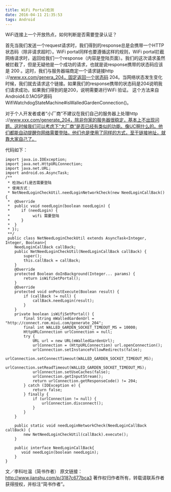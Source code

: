 ```yaml
---
title: WiFi Portal检测
date: 2016-04-11 21:35:53
tags: Android
---
```

WiFi连接上一个开放热点，如何判断是否需要登录认证？

首先当我们发送一个request请求时，我们得到的response总是会携带一个HTTP状态码（除非请求超时）。WiFi portal同样也要遵循这样的规则，WiFi portal拦截网络请求时，返回给我们一个response（内容是登陆页面）。我们的这次请求虽然被拦截了，但是无疑他是一个成功的请求，也就是说response携带的状态码应该是 200 。这时，我们与服务器端商定一个请求链接http ://www.xx.com/genera_204，固定返回一个状态码 204。当网络状态发生变化时候，我们就去请求这个链接。如果我们的response携带的状态码是204说明我们请求成功，如果我们得到的是200，说明需要进行WiFi 验证。
这个方法来自Android4.0.1AOSP源码 WifiWatchdogStateMachine#isWalledGardenConnection()。

对于个人开发者或者“小厂商”不建议在我们自己的服务器上处理http ://www.xxx.com/generate_204，除非你家的服务器很稳定，基本上不出现问题。这时候我们可以考虑下“大厂商”是否已经有类似的功能。像UC啊什么的。他们都能自动提醒你网络需要登陆，他们也是使用了同样的方式，至于链接地址，就靠大家自己了。

代码如下：
```
import java.io.IOException;
import java.net.HttpURLConnection;
import java.net.URL;
import android.os.AsyncTask;
/**
 * 检测wifi是否需要登陆
 * 使用方式：
 * NetNeedLoginCheckUtil.needLoginNetworkCheck(new NeedLoginCallBack() {
 *  @Override
 *  public void needLogin(boolean needLogin) {
 *     if (needLogin) {
 *          wifi 需要登陆
 *     }
 *  }
 * });
 **/
 public class NetNeedLoginCheckUtil extends AsyncTask<Integer, Integer, Boolean>{
    NeedLoginCallBack callBack;
    public NetNeedLoginCheckUtil(NeedLoginCallBack callBack) {
        super();
        this.callBack = callBack;
    }    
    @Override
    protected Boolean doInBackground(Integer... params) {
        return isWifiSetPortal();
    }    
    @Override
    protected void onPostExecute(Boolean result) {
        if (callBack != null) {
            callBack.needLogin(result);
        }
    }
    private boolean isWifiSetPortal() {  
        final String mWalledGardenUrl = "http://connect.rom.miui.com/generate_204";  
        final int WALLED_GARDEN_SOCKET_TIMEOUT_MS = 10000;  
        HttpURLConnection urlConnection = null;  
        try {  
            URL url = new URL(mWalledGardenUrl);  
            urlConnection = (HttpURLConnection) url.openConnection();  
            urlConnection.setInstanceFollowRedirects(false);  
            urlConnection.setConnectTimeout(WALLED_GARDEN_SOCKET_TIMEOUT_MS);  
            urlConnection.setReadTimeout(WALLED_GARDEN_SOCKET_TIMEOUT_MS);  
            urlConnection.setUseCaches(false);  
            urlConnection.getInputStream();  
            return urlConnection.getResponseCode() != 204;  
        } catch (IOException e) {  
            return false;  
        } finally {  
            if (urlConnection != null) {  
                urlConnection.disconnect();  
            }  
        }  
    }  

    public static void needLoginNetworkCheck(NeedLoginCallBack callBack) {
        new NetNeedLoginCheckUtil(callBack).execute();
    }    

    public interface NeedLoginCallBack{
       void needLogin(boolean needLogin);
    }
}
```

文／李科吐温（简书作者）
原文链接：http://www.jianshu.com/p/3187c677bca3
著作权归作者所有，转载请联系作者获得授权，并标注“简书作者”。
